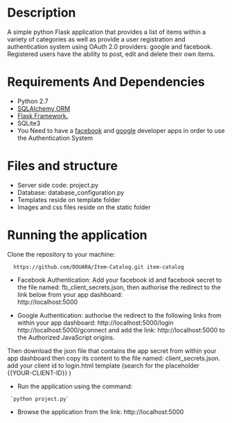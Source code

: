 # Description

A simple python Flask application that provides a list of items within a variety of categories as well as provide a user registration and authentication system using OAuth 2.0 providers: google and facebook. 
Registered users have the ability to post, edit and delete their own items.

# Requirements And Dependencies

- Python 2.7 
- [SQLAlchemy ORM](http://docs.sqlalchemy.org/en/latest/intro.html)
- [Flask Framework.](http://flask.pocoo.org/docs/1.0/installation/)
- SQLite3
- You Need to have a [facebook](https://developers.facebook.com/docs/apps/register/) and [google](https://console.developers.google.com/flows/enableapi?apiid=fitness) developer apps in order to use the Authentication System

# Files and structure
- Server side code: project.py
- Database: database_configuration.py
- Templates reside on template folder
- Images and css files reside on the static folder 

# Running the application 
Clone the repository to your machine: 
```
  https://github.com/DOUARA/Item-Catalog.git item-catalog
```
- Facebook Authentication: Add your facebook id and facebook secret to the file named: fb_client_secrets.json, then authorise the redirect to the link below from your app dashboard:  
           http://localhost:5000

 - Google Authentication: authorise the redirect to the following links from within your app dashboard: 
           http://localhost:5000/login
           http://localhost:5000/gconnect
and add the link:    http://localhost:5000 to  the Authorized JavaScript origins.

Then download the json file that contains the app secret from within your app dashboard then copy its content to the file named: client_secrets.json. 
add your client id to login.html template (search for the placeholder {{YOUR-CLIENT-ID}} )

- Run the application using the command: 
```
 `python project.py` 
```
- Browse the application from the link: http://localhost:5000 
